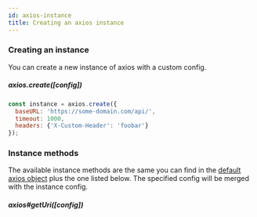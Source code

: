```yaml
---
id: axios-instance
title: Creating an axios instance
---
```


### Creating an instance

You can create a new instance of axios with a custom config.

##### axios.create([config])

```js
const instance = axios.create({
  baseURL: 'https://some-domain.com/api/',
  timeout: 1000,
  headers: {'X-Custom-Header': 'foobar'}
});
```

### Instance methods

The available instance methods are the same you can find in the [default axios object](the-axios-object.md) plus the one listed below. The specified config will be merged with the instance config.

##### axios#getUri([config])
